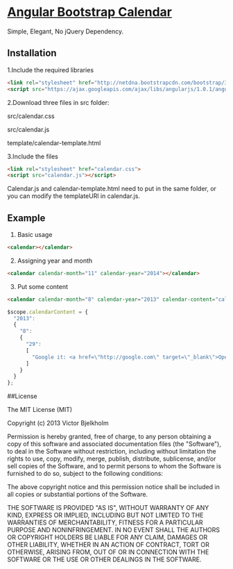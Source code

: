 ## 

# [Angular Bootstrap Calendar](http://mofas.github.io/angular-bootstrap-calendar/examples/index.html) 


Simple, Elegant, No jQuery Dependency.




## Installation

1.Include the required libraries

``` html
<link rel="stylesheet" href="http://netdna.bootstrapcdn.com/bootstrap/3.0.0/css/bootstrap.min.css">
<script src="https://ajax.googleapis.com/ajax/libs/angularjs/1.0.1/angular.min.js"></script>
```


2.Download three files in src folder:

src/calendar.css

src/calendar.js

template/calendar-template.html


3.Include the files

``` html
<link rel="stylesheet" href="calendar.css">
<script src="calendar.js"></script>
```


Calendar.js and calendar-template.html need to put in the same folder,
or you can modify the templateURl in calendar.js.


 
## Example

1. Basic usage
``` html
<calendar></calendar>
```


2. Assigning year and month
``` html
<calendar calendar-month="11" calendar-year="2014"></calendar>  
```

3. Put some content
``` html
<calendar calendar-month="8" calendar-year="2013" calendar-content="calendarContent" ></calendar>
```

``` javascript
$scope.calendarContent = {
  "2013":
  {
    "8":
    {
      "29":
      [
        "Google it: <a href=\"http://google.com\" target=\"_blank\">Open Tab</a>"
      ]
    }
  }
};    
```

##License

  The MIT License (MIT)

  Copyright (c) 2013 Victor Bjelkholm

  Permission is hereby granted, free of charge, to any person obtaining a copy
  of this software and associated documentation files (the "Software"), to deal
  in the Software without restriction, including without limitation the rights
  to use, copy, modify, merge, publish, distribute, sublicense, and/or sell
  copies of the Software, and to permit persons to whom the Software is
  furnished to do so, subject to the following conditions:

  The above copyright notice and this permission notice shall be included in
  all copies or substantial portions of the Software.

  THE SOFTWARE IS PROVIDED "AS IS", WITHOUT WARRANTY OF ANY KIND, EXPRESS OR
  IMPLIED, INCLUDING BUT NOT LIMITED TO THE WARRANTIES OF MERCHANTABILITY,
  FITNESS FOR A PARTICULAR PURPOSE AND NONINFRINGEMENT. IN NO EVENT SHALL THE
  AUTHORS OR COPYRIGHT HOLDERS BE LIABLE FOR ANY CLAIM, DAMAGES OR OTHER
  LIABILITY, WHETHER IN AN ACTION OF CONTRACT, TORT OR OTHERWISE, ARISING FROM,
  OUT OF OR IN CONNECTION WITH THE SOFTWARE OR THE USE OR OTHER DEALINGS IN
  THE SOFTWARE.

